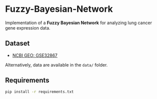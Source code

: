 # Fuzzy-Bayesian-Network

Implementation of a **Fuzzy Bayesian Network** for analyzing lung cancer gene expression data.

## Dataset 
- [NCBI GEO: GSE32867](https://www.ncbi.nlm.nih.gov/geo/query/acc.cgi?acc=GSE32867)  

Alternatively, data are available in the `data/` folder.

## Requirements

```bash
pip install -r requirements.txt
